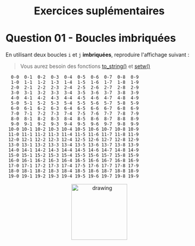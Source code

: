 
<h1 align="Center">Exercices suplémentaires</h1>


# Question 01 - Boucles imbriquées

En utilisant deux boucles `i` et `j` **imbriquées**, reproduire l'affichage suivant :
> Vous aurez besoin des fonctions [to_string()](https://cplusplus.com/reference/string/to_string/#google_vignette) et [setw()](https://cplusplus.com/reference/iomanip/setw/?kw=setw) 

```plaintext
  0-0  0-1  0-2  0-3  0-4  0-5  0-6  0-7  0-8  0-9
  1-0  1-1  1-2  1-3  1-4  1-5  1-6  1-7  1-8  1-9
  2-0  2-1  2-2  2-3  2-4  2-5  2-6  2-7  2-8  2-9
  3-0  3-1  3-2  3-3  3-4  3-5  3-6  3-7  3-8  3-9
  4-0  4-1  4-2  4-3  4-4  4-5  4-6  4-7  4-8  4-9
  5-0  5-1  5-2  5-3  5-4  5-5  5-6  5-7  5-8  5-9
  6-0  6-1  6-2  6-3  6-4  6-5  6-6  6-7  6-8  6-9
  7-0  7-1  7-2  7-3  7-4  7-5  7-6  7-7  7-8  7-9
  8-0  8-1  8-2  8-3  8-4  8-5  8-6  8-7  8-8  8-9
  9-0  9-1  9-2  9-3  9-4  9-5  9-6  9-7  9-8  9-9
 10-0 10-1 10-2 10-3 10-4 10-5 10-6 10-7 10-8 10-9
 11-0 11-1 11-2 11-3 11-4 11-5 11-6 11-7 11-8 11-9
 12-0 12-1 12-2 12-3 12-4 12-5 12-6 12-7 12-8 12-9
 13-0 13-1 13-2 13-3 13-4 13-5 13-6 13-7 13-8 13-9
 14-0 14-1 14-2 14-3 14-4 14-5 14-6 14-7 14-8 14-9
 15-0 15-1 15-2 15-3 15-4 15-5 15-6 15-7 15-8 15-9
 16-0 16-1 16-2 16-3 16-4 16-5 16-6 16-7 16-8 16-9
 17-0 17-1 17-2 17-3 17-4 17-5 17-6 17-7 17-8 17-9
 18-0 18-1 18-2 18-3 18-4 18-5 18-6 18-7 18-8 18-9
 19-0 19-1 19-2 19-3 19-4 19-5 19-6 19-7 19-8 19-9
```
<p align="Center"><img src="./images/end.png" alt="drawing" width="150"/></p>

